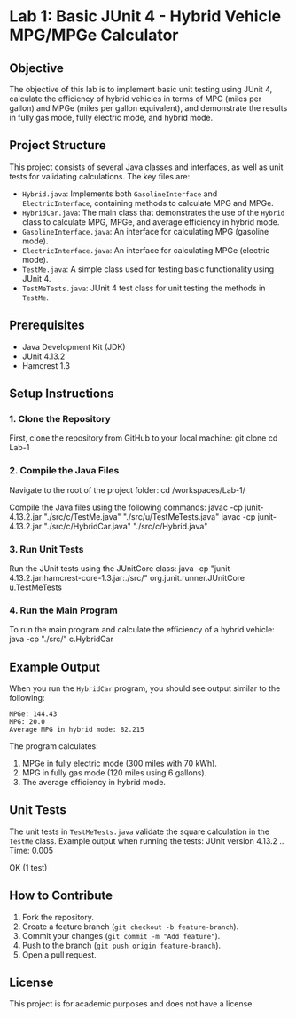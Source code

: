 # Lab 1: Basic JUnit 4 - Hybrid Vehicle MPG/MPGe Calculator

## Objective
The objective of this lab is to implement basic unit testing using JUnit 4, calculate the efficiency of hybrid vehicles in terms of MPG (miles per gallon) and MPGe (miles per gallon equivalent), and demonstrate the results in fully gas mode, fully electric mode, and hybrid mode.

## Project Structure
This project consists of several Java classes and interfaces, as well as unit tests for validating calculations. The key files are:

- `Hybrid.java`: Implements both `GasolineInterface` and `ElectricInterface`, containing methods to calculate MPG and MPGe.
- `HybridCar.java`: The main class that demonstrates the use of the `Hybrid` class to calculate MPG, MPGe, and average efficiency in hybrid mode.
- `GasolineInterface.java`: An interface for calculating MPG (gasoline mode).
- `ElectricInterface.java`: An interface for calculating MPGe (electric mode).
- `TestMe.java`: A simple class used for testing basic functionality using JUnit 4.
- `TestMeTests.java`: JUnit 4 test class for unit testing the methods in `TestMe`.

## Prerequisites
- Java Development Kit (JDK)
- JUnit 4.13.2
- Hamcrest 1.3

## Setup Instructions

### 1. Clone the Repository
First, clone the repository from GitHub to your local machine:
git clone <repository-url>
cd Lab-1

### 2. Compile the Java Files
Navigate to the root of the project folder:
cd /workspaces/Lab-1/

Compile the Java files using the following commands:
javac -cp junit-4.13.2.jar "./src/c/TestMe.java" "./src/u/TestMeTests.java"
javac -cp junit-4.13.2.jar "./src/c/HybridCar.java" "./src/c/Hybrid.java"

### 3. Run Unit Tests
Run the JUnit tests using the JUnitCore class:
java -cp "junit-4.13.2.jar:hamcrest-core-1.3.jar:./src/" org.junit.runner.JUnitCore u.TestMeTests

### 4. Run the Main Program
To run the main program and calculate the efficiency of a hybrid vehicle:
java -cp "./src/" c.HybridCar

## Example Output
When you run the `HybridCar` program, you should see output similar to the following:
```
MPGe: 144.43
MPG: 20.0
Average MPG in hybrid mode: 82.215
```

The program calculates:
1. MPGe in fully electric mode (300 miles with 70 kWh).
2. MPG in fully gas mode (120 miles using 6 gallons).
3. The average efficiency in hybrid mode.

## Unit Tests
The unit tests in `TestMeTests.java` validate the square calculation in the `TestMe` class. Example output when running the tests:
JUnit version 4.13.2
..
Time: 0.005

OK (1 test)

## How to Contribute
1. Fork the repository.
2. Create a feature branch (`git checkout -b feature-branch`).
3. Commit your changes (`git commit -m "Add feature"`).
4. Push to the branch (`git push origin feature-branch`).
5. Open a pull request.

## License
This project is for academic purposes and does not have a license.
